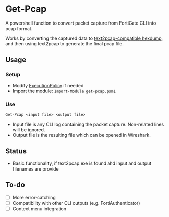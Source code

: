 # Get-Pcap

A powershell function to convert packet capture from FortiGate CLI into pcap format.

Works by converting the captured data to [text2pcap-compatible hexdump](https://www.wireshark.org/docs/man-pages/text2pcap.html), and then using text2pcap to generate the final pcap file.

## Usage

### Setup

- Modify [ExecutionPolicy](https://ss64.com/ps/set-executionpolicy.html) if needed
- Import the module: `Import-Module get-pcap.psm1`

### Use

`Get-Pcap <input file> <output file>`
- Input file is any CLI log containing the packet capture. Non-related lines will be ignored.
- Output file is the resulting file which can be opened in Wireshark.

## Status

- Basic functionality, if text2pcap.exe is found ahd input and output filenames are provide

## To-do

- [ ] More error-catching
- [ ] Compatibility with other CLI outputs (e.g. FortiAuthenticator)
- [ ] Context menu integration
